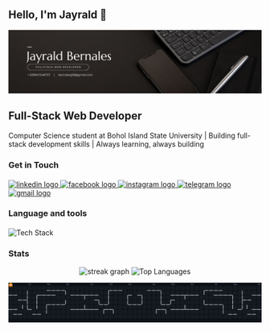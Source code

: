 ## Hello, I'm Jayrald 👋

![Header Image](./header.png)

## Full-Stack Web Developer

Computer Science student at Bohol Island State University | Building full-stack development skills | Always learning, always building

### Get in Touch

<div align="left"  style="margin: 20px 0;">
  <a href="https://www.linkedin.com/in/jayrald-bernales-19a8bb346/" target="_blank">
    <img src="https://img.shields.io/static/v1?message=LinkedIn&logo=linkedin&label=&color=0077B5&logoColor=white&labelColor=&style=for-the-badge" height="25" alt="linkedin logo"  />
  </a>
  <a href="https://www.facebook.com/jayrald.bernales.3/" target="_blank">
    <img src="https://img.shields.io/static/v1?message=Facebook&logo=facebook&label=&color=1877F2&logoColor=white&labelColor=&style=for-the-badge" height="25" alt="facebook logo"  />
  </a>
  <a href="https://www.instagram.com/jayraalddd/" target="_blank">
    <img src="https://img.shields.io/static/v1?message=Instagram&logo=instagram&label=&color=E4405F&logoColor=white&labelColor=&style=for-the-badge" height="25" alt="instagram logo"  />
  </a>
  <a href="https://t.me/JayraldBernales" target="_blank">
    <img src="https://img.shields.io/static/v1?message=Telegram&logo=telegram&label=&color=2CA5E0&logoColor=white&labelColor=&style=for-the-badge" height="25" alt="telegram logo"  />
  </a>
  <a href="mailto:bernalesj28@gmail.com " target="_blank">
    <img src="https://img.shields.io/static/v1?message=Gmail&logo=gmail&label=&color=D14836&logoColor=white&labelColor=&style=for-the-badge" height="25" alt="gmail logo"  />
  </a>
</div>

<h3 align="left">Language and tools</h3>

<div align="left" style="margin: 20px 0;">
  <img src="https://skillicons.dev/icons?i=html,css,react,laravel,ts,nodejs,tailwind,bootstrap,js,mysql" alt="Tech Stack" height="40" />
</div>

### Stats

<div align="center">
  <img src="https://streak-stats.demolab.com?user=jayraldbernales&locale=en&mode=daily&theme=dark&hide_border=true" height="165" alt="streak graph"  />
  <img src="https://github-readme-stats.vercel.app/api/top-langs?username=jayraldbernales&layout=compact&theme=dark&hide_border=true" height="165" alt="Top Languages" />
</div>

![Contribution Graph](https://raw.githubusercontent.com/jayraldbernales/jayraldbernales/output/pacman-contribution-graph-dark.svg)


